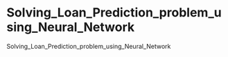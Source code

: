 # Solving_Loan_Prediction_problem_using_Neural_Network
Solving_Loan_Prediction_problem_using_Neural_Network
